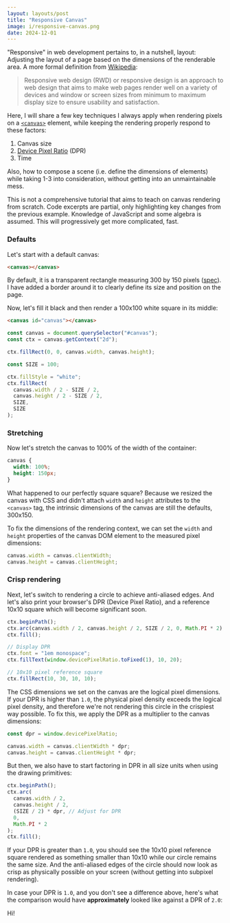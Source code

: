 ```yaml
---
layout: layouts/post
title: "Responsive Canvas"
image: i/responsive-canvas.png
date: 2024-12-01
---
```


<script>
function render(id, {init, draw}) {
  const canvas = document.querySelector(`#${id}`);
  const ctx = canvas.getContext("2d");

  init && init(canvas, ctx);

  function raf(draw) {
    requestAnimationFrame((t) => {
      raf(draw);
      draw(ctx, t);
    });
  }

  draw && raf(draw);
}

function initDprDemo(canvas, ctx, forceDpr) {
  const dpr = window.devicePixelRatio;
  const usedDpr = forceDpr || dpr;

  canvas.width = canvas.clientWidth * usedDpr;
  canvas.height = canvas.clientHeight * usedDpr;

  ctx.fillRect(0, 0, canvas.width, canvas.height);

  const SIZE = 100;

  ctx.fillStyle = 'white';
  ctx.beginPath();
  ctx.arc(
    canvas.width / 2,
    canvas.height / 2,
    SIZE / 2 * usedDpr,
    0,
    Math.PI * 2
  );
  ctx.fill();

  // Display DPR
  ctx.font = '1em monospace';
  ctx.fillText(dpr.toFixed(1), 10, 20);

  // 10x10 pixel reference square
  ctx.fillRect(10, 30, 10, 10);
}
</script>

"Responsive" in web development pertains to, in a nutshell, layout: Adjusting the
layout of a page based on the dimensions of the renderable area. A more formal
definition from [Wikipedia][1]:

> Responsive web design (RWD) or responsive design is an approach to web design
> that aims to make web pages render well on a variety of devices and window or
> screen sizes from minimum to maximum display size to ensure usability and
> satisfaction.

Here, I will share a few key techniques I always apply when rendering pixels on
a [`<canvas>`][2] element, while keeping the rendering properly respond to these
factors:

1. Canvas size
2. [Device Pixel Ratio][3] (DPR)
3. Time

Also, how to compose a scene (i.e. define the dimensions of elements) while
taking 1-3 into consideration, without getting into an unmaintainable mess.

This is not a comprehensive tutorial that aims to teach on canvas rendering from
scratch. Code excerpts are partial, only highlighting key changes from the
previous example. Knowledge of JavaScript and some algebra is assumed. This
will progressively get more complicated, fast.

[1]: https://en.wikipedia.org/wiki/Responsive_web_design
[2]: https://developer.mozilla.org/en-US/docs/Web/API/Canvas_API
[3]: https://developer.mozilla.org/en-US/docs/Web/API/Window/devicePixelRatio

### Defaults

Let's start with a default canvas:

```html
<canvas></canvas>
```

<p class="canvas-container">
  <canvas id="canvas-default" class="bordered"></canvas>
</p>

By default, it is a transparent rectangle measuring 300 by 150 pixels
([spec][4]). I have added a border around it to clearly define its size and
position on the page.

[4]: https://html.spec.whatwg.org/multipage/canvas.html#the-canvas-element:~:text=The%20width%20attribute%20defaults%20to%20300%2C%20and%20the%20height%20attribute%20defaults%20to%20150.

Now, let's fill it black and then render a 100x100 white square in its middle:

```html
<canvas id="canvas"></canvas>
```

```js
const canvas = document.querySelector("#canvas");
const ctx = canvas.getContext("2d");

ctx.fillRect(0, 0, canvas.width, canvas.height);

const SIZE = 100;

ctx.fillStyle = "white";
ctx.fillRect(
  canvas.width / 2 - SIZE / 2,
  canvas.height / 2 - SIZE / 2,
  SIZE,
  SIZE
);
```

<p class="canvas-container">
  <canvas id="canvas-with-square"></canvas>
</p>

<script>
render('canvas-with-square', {
  init(canvas, ctx) {
    ctx.fillRect(0, 0, canvas.width, canvas.height);

    const SIZE = 100;

    ctx.fillStyle = 'white';
    ctx.fillRect(
      canvas.width / 2 - SIZE / 2,
      canvas.height / 2 - SIZE / 2,
      SIZE,
      SIZE
    );
  },
});
</script>

### Stretching

Now let's stretch the canvas to 100% of the width of the container:

```css
canvas {
  width: 100%;
  height: 150px;
}
```

<p class="canvas-container">
  <canvas id="canvas-with-square-fit" class="fit"></canvas>
</p>

<script>
render('canvas-with-square-fit', {
  init(canvas, ctx) {
    ctx.fillRect(0, 0, canvas.width, canvas.height);

    const SIZE = 100;

    ctx.fillStyle = 'white';
    ctx.fillRect(
      canvas.width / 2 - SIZE / 2,
      canvas.height / 2 - SIZE / 2,
      SIZE,
      SIZE
    );
  },
});
</script>

What happened to our perfectly square square? Because we resized the canvas with
CSS and didn't attach `width` and `height` attributes to the `<canvas>` tag, the
intrinsic dimensions of the canvas are still the defaults, 300x150.

To fix the dimensions of the rendering context, we can set the `width` and
`height` properties of the canvas DOM element to the measured pixel dimensions:

```js
canvas.width = canvas.clientWidth;
canvas.height = canvas.clientHeight;
```

<p class="canvas-container">
  <canvas id="canvas-with-square-fit-fix" class="fit"></canvas>
</p>

<script>
render('canvas-with-square-fit-fix', {
  init(canvas, ctx) {
    canvas.width = canvas.clientWidth;
    canvas.height = canvas.clientHeight;

    ctx.fillRect(0, 0, canvas.width, canvas.height);

    const SIZE = 100;

    ctx.fillStyle = 'white';
    ctx.fillRect(
      canvas.width / 2 - SIZE / 2,
      canvas.height / 2 - SIZE / 2,
      SIZE,
      SIZE
    );
  },
});
</script>

### Crisp rendering

Next, let's switch to rendering a circle to achieve anti-aliased edges. And let's
also print your browser's DPR (Device Pixel Ratio), and a reference 10x10 square
which will become significant soon.

```js
ctx.beginPath();
ctx.arc(canvas.width / 2, canvas.height / 2, SIZE / 2, 0, Math.PI * 2);
ctx.fill();

// Display DPR
ctx.font = "1em monospace";
ctx.fillText(window.devicePixelRatio.toFixed(1), 10, 20);

// 10x10 pixel reference square
ctx.fillRect(10, 30, 10, 10);
```

<p class="canvas-container">
  <canvas id="canvas-with-circle" class="fit"></canvas>
</p>

<script>
render('canvas-with-circle', {
  init: (canvas, ctx) => initDprDemo(canvas, ctx, 1)
});
</script>

The CSS dimensions we set on the canvas are the logical pixel dimensions.
If your DPR is higher than `1.0`, the physical pixel density exceeds the
logical pixel density, and therefore we're not rendering this circle in the
crispiest way possible. To fix this, we apply the DPR as a multiplier to the
canvas dimensions:

```js
const dpr = window.devicePixelRatio;

canvas.width = canvas.clientWidth * dpr;
canvas.height = canvas.clientHeight * dpr;
```

But then, we also have to start factoring in DPR in all size units when using
the drawing primitives:

```js
ctx.beginPath();
ctx.arc(
  canvas.width / 2,
  canvas.height / 2,
  (SIZE / 2) * dpr, // Adjust for DPR
  0,
  Math.PI * 2
);
ctx.fill();
```

<p class="canvas-container">
  <canvas id="canvas-with-circle-dpr" class="fit"></canvas>
</p>

<script>
render('canvas-with-circle-dpr', {
  init: (canvas, ctx) => initDprDemo(canvas, ctx)
});
</script>

If your DPR is greater than `1.0`, you should see the 10x10 pixel reference
square rendered as something smaller than 10x10 while our circle remains the
same size. And the anti-aliased edges of the circle should now look as crisp as
physically possible on your screen (without getting into subpixel rendering).

In case your DPR is `1.0`, and you don't see a difference above, here's what the
comparison would have **approximately** looked like against a DPR of `2.0`:

<p class="canvas-container">
  <canvas id="canvas-dpr-compare" class="fit"></canvas>
</p>

<script>
render('canvas-dpr-compare', {
  init: (canvas, ctx) => {
    const dpr = window.devicePixelRatio;

    canvas.width = canvas.clientWidth * dpr;
    canvas.height = canvas.clientHeight * dpr;

    console.log(canvas.width, canvas.clientWidth, dpr);
  },
  draw: (ctx, t) => {
    const dpr = window.devicePixelRatio;
    const s = t / 1000 | 0;
    const fakeDpr = 2;
    const virtualDpr = s & 1 ? fakeDpr : 1;
    const canvas = ctx.canvas;

    ctx.reset();
    ctx.fillRect(0, 0, canvas.width, canvas.height);

    const scale = dpr / virtualDpr;

    ctx.scale(scale, scale);

    const SIZE = 100;

    const x = canvas.width / 2 / scale;
    const y = canvas.height / 2 / scale;
    const r = SIZE / 2 * virtualDpr * virtualDpr / fakeDpr;

    ctx.fillStyle = 'white';
    ctx.beginPath();
    ctx.arc(x, y, r, 0, Math.PI * 2);
    ctx.fill();

    // Display DPR
    ctx.font = '1em monospace';
    ctx.fillText(virtualDpr.toFixed(1), 10, 20);

    // 10x10 pixel reference square
    ctx.fillRect(10, 30, 10, 10);

    ctx.imageSmoothingEnabled = false;

    const u = r * 2 / virtualDpr;

    ctx.drawImage(
      canvas,
      (x - r) * scale, (y - r) * scale, r * 2 * scale, r * 2 * scale,
      x - u, y - u, u * 2, u * 2
    );

    const zx = x + Math.cos(Math.PI / 4) * u;
    const zy = y - Math.sin(Math.PI / 4) * u;

    ctx.drawImage(
      canvas,
      (zx - u / 6) * scale, (zy - u / 6) * scale, u / 3 * scale, u / 3 * scale,
      x + u + u / 3, y - u + u / 3, u / 3 * 4, u / 3 * 4,
    );

    ctx.strokeStyle = '#ff0080';
    ctx.lineWidth = 2 / scale;

    ctx.strokeRect(zx - u / 6, zy - u / 6, u / 3, u / 3);
    ctx.strokeRect(x + u + u / 3, y - u + u / 3, u / 3 * 4, u / 3 * 4);
  }
});
</script>

Hi!
